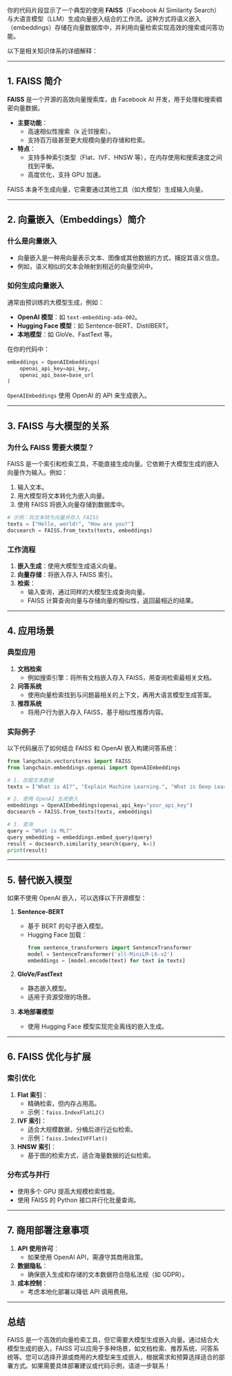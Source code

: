 你的代码片段显示了一个典型的使用 **FAISS**（Facebook AI Similarity Search）与大语言模型（LLM）生成向量嵌入结合的工作流。这种方式将语义嵌入（embeddings）存储在向量数据库中，并利用向量检索实现高效的搜索或问答功能。

以下是相关知识体系的详细解释：

---

## **1. FAISS 简介**

**FAISS** 是一个开源的高效向量搜索库，由 Facebook AI 开发，用于处理和搜索稠密向量数据。
- **主要功能**：
  - 高速相似性搜索（k 近邻搜索）。
  - 支持百万级甚至更大规模向量的存储和检索。
- **特点**：
  - 支持多种索引类型（Flat、IVF、HNSW 等），在内存使用和搜索速度之间找到平衡。
  - 高度优化，支持 GPU 加速。

FAISS 本身不生成向量，它需要通过其他工具（如大模型）生成输入向量。

---

## **2. 向量嵌入（Embeddings）简介**

### **什么是向量嵌入**
- 向量嵌入是一种用向量表示文本、图像或其他数据的方式，捕捉其语义信息。
- 例如，语义相似的文本会映射到相近的向量空间中。

### **如何生成向量嵌入**
通常由预训练的大模型生成，例如：
- **OpenAI 模型**：如 `text-embedding-ada-002`。
- **Hugging Face 模型**：如 Sentence-BERT、DistilBERT。
- **本地模型**：如 GloVe、FastText 等。

在你的代码中：
```python
embeddings = OpenAIEmbeddings(
    openai_api_key=api_key,
    openai_api_base=base_url
)
```
`OpenAIEmbeddings` 使用 OpenAI 的 API 来生成嵌入。

---

## **3. FAISS 与大模型的关系**

### **为什么 FAISS 需要大模型？**
FAISS 是一个索引和检索工具，不能直接生成向量。它依赖于大模型生成的嵌入向量作为输入。例如：
1. 输入文本。
2. 用大模型将文本转化为嵌入向量。
3. 使用 FAISS 将嵌入向量存储到数据库中。

```python
# 示例：将文本转为向量并存入 FAISS
texts = ["Hello, world!", "How are you?"]
docsearch = FAISS.from_texts(texts, embeddings)
```

### **工作流程**
1. **嵌入生成**：使用大模型生成语义向量。
2. **向量存储**：将嵌入存入 FAISS 索引。
3. **检索**：
   - 输入查询，通过同样的大模型生成查询向量。
   - FAISS 计算查询向量与存储向量的相似性，返回最相近的结果。

---

## **4. 应用场景**

### **典型应用**
1. **文档检索**
   - 例如搜索引擎：将所有文档嵌入存入 FAISS，用查询检索最相关文档。
2. **问答系统**
   - 使用向量检索找到与问题最相关的上下文，再用大语言模型生成答案。
3. **推荐系统**
   - 将用户行为嵌入存入 FAISS，基于相似性推荐内容。

### **实际例子**
以下代码展示了如何结合 FAISS 和 OpenAI 嵌入构建问答系统：
```python
from langchain.vectorstores import FAISS
from langchain.embeddings.openai import OpenAIEmbeddings

# 1. 加载文本数据
texts = ["What is AI?", "Explain Machine Learning.", "What is Deep Learning?"]

# 2. 使用 OpenAI 生成嵌入
embeddings = OpenAIEmbeddings(openai_api_key="your_api_key")
docsearch = FAISS.from_texts(texts, embeddings)

# 3. 查询
query = "What is ML?"
query_embedding = embeddings.embed_query(query)
result = docsearch.similarity_search(query, k=1)
print(result)
```

---

## **5. 替代嵌入模型**

如果不使用 OpenAI 嵌入，可以选择以下开源模型：
1. **Sentence-BERT**
   - 基于 BERT 的句子嵌入模型。
   - Hugging Face 加载：
     ```python
     from sentence_transformers import SentenceTransformer
     model = SentenceTransformer('all-MiniLM-L6-v2')
     embeddings = [model.encode(text) for text in texts]
     ```

2. **GloVe/FastText**
   - 静态嵌入模型。
   - 适用于资源受限的场景。

3. **本地部署模型**
   
   - 使用 Hugging Face 模型实现完全离线的嵌入生成。

---

## **6. FAISS 优化与扩展**

### **索引优化**
1. **Flat 索引**：
   - 精确检索，但内存占用高。
   - 示例：`faiss.IndexFlatL2()`
2. **IVF 索引**：
   - 适合大规模数据，分桶后进行近似检索。
   - 示例：`faiss.IndexIVFFlat()`
3. **HNSW 索引**：
   - 基于图的检索方式，适合海量数据的近似检索。

### **分布式与并行**
- 使用多个 GPU 提高大规模检索性能。
- 使用 FAISS 的 Python 接口并行化批量查询。

---

## **7. 商用部署注意事项**

1. **API 使用许可**：
   - 如果使用 OpenAI API，需遵守其商用政策。
2. **数据隐私**：
   - 确保嵌入生成和存储的文本数据符合隐私法规（如 GDPR）。
3. **成本控制**：
   - 考虑本地化部署以降低 API 调用费用。

---

## **总结**

FAISS 是一个高效的向量检索工具，但它需要大模型生成嵌入向量。通过结合大模型生成的嵌入，FAISS 可以应用于多种场景，如文档检索、推荐系统、问答系统等。您可以选择开源或商用的大模型来生成嵌入，根据需求和预算选择适合的部署方式。如果需要具体部署建议或代码示例，请进一步联系！
